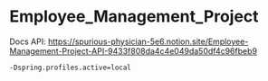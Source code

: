 # Employee_Management_Project
Docs API:
    https://spurious-physician-5e6.notion.site/Employee-Management-Project-API-9433f808da4c4e049da50df4c96fbeb9

    -Dspring.profiles.active=local

